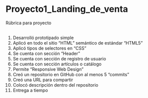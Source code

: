 # Proyecto1_Landing_de_venta
Rúbrica para proyecto  <br> <br>

1. Desarrolló prototipado simple <br>
2. Aplicó en todo el sitio “HTML” semántico de estándar “HTML5” <br>
3. Aplicó tipos de selectores en “CSS” <br>
4. Se cuenta con sección “Header” <br>
5. Se cuenta con sección de registro de usuario <br>
6. Se cuenta con sección artículos o catálogo <br>
7. Permite “Responsive Web Design” <br>
8. Creó un repositorio en GitHub con al menos 5 “commits” <br>
9. Creó una URL para compartir <br>
10. Colocó descripción dentro del repositorio <br>
10. Entrega a tiempo <br>
